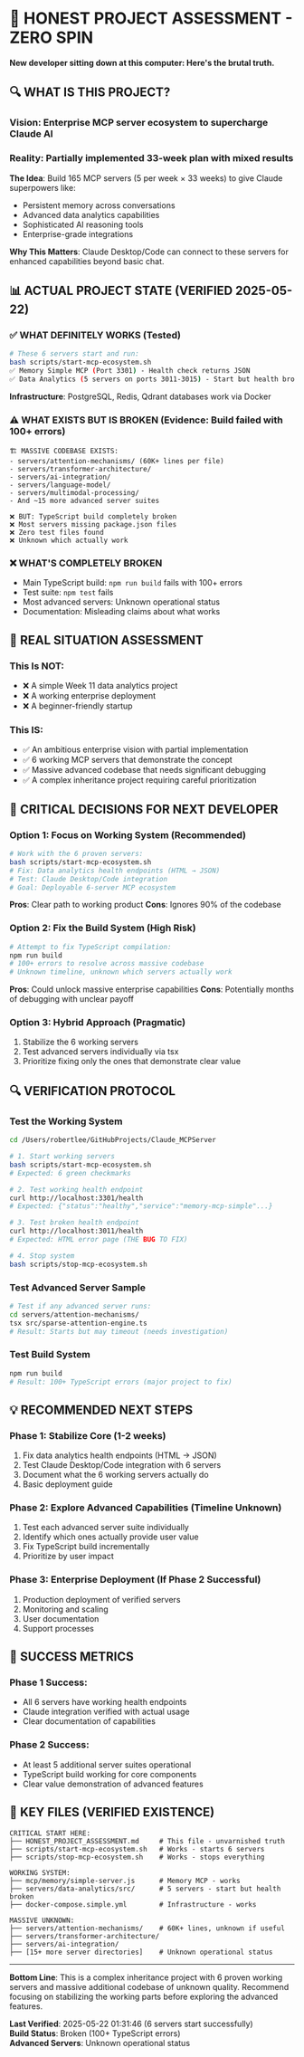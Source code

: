 # 🎯 HONEST PROJECT ASSESSMENT - ZERO SPIN

**New developer sitting down at this computer: Here's the brutal truth.**

## 🔍 WHAT IS THIS PROJECT?

### **Vision**: Enterprise MCP server ecosystem to supercharge Claude AI
### **Reality**: Partially implemented 33-week plan with mixed results

**The Idea**: Build 165 MCP servers (5 per week × 33 weeks) to give Claude superpowers like:
- Persistent memory across conversations
- Advanced data analytics capabilities  
- Sophisticated AI reasoning tools
- Enterprise-grade integrations

**Why This Matters**: Claude Desktop/Code can connect to these servers for enhanced capabilities beyond basic chat.

## 📊 ACTUAL PROJECT STATE (VERIFIED 2025-05-22)

### ✅ **WHAT DEFINITELY WORKS** (Tested)
```bash
# These 6 servers start and run:
bash scripts/start-mcp-ecosystem.sh
✅ Memory Simple MCP (Port 3301) - Health check returns JSON
✅ Data Analytics (5 servers on ports 3011-3015) - Start but health broken
```

**Infrastructure**: PostgreSQL, Redis, Qdrant databases work via Docker

### ⚠️ **WHAT EXISTS BUT IS BROKEN** (Evidence: Build failed with 100+ errors)
```
🏗️ MASSIVE CODEBASE EXISTS:
- servers/attention-mechanisms/ (60K+ lines per file)
- servers/transformer-architecture/
- servers/ai-integration/
- servers/language-model/
- servers/multimodal-processing/
- And ~15 more advanced server suites

❌ BUT: TypeScript build completely broken
❌ Most servers missing package.json files
❌ Zero test files found
❌ Unknown which actually work
```

### ❌ **WHAT'S COMPLETELY BROKEN**
- Main TypeScript build: `npm run build` fails with 100+ errors
- Test suite: `npm test` fails
- Most advanced servers: Unknown operational status
- Documentation: Misleading claims about what works

## 🎯 REAL SITUATION ASSESSMENT

### **This Is NOT:**
- ❌ A simple Week 11 data analytics project
- ❌ A working enterprise deployment  
- ❌ A beginner-friendly startup

### **This IS:**
- ✅ An ambitious enterprise vision with partial implementation
- ✅ 6 working MCP servers that demonstrate the concept
- ✅ Massive advanced codebase that needs significant debugging
- ✅ A complex inheritance project requiring careful prioritization

## 🚨 CRITICAL DECISIONS FOR NEXT DEVELOPER

### **Option 1: Focus on Working System** (Recommended)
```bash
# Work with the 6 proven servers:
bash scripts/start-mcp-ecosystem.sh
# Fix: Data analytics health endpoints (HTML → JSON)
# Test: Claude Desktop/Code integration
# Goal: Deployable 6-server MCP ecosystem
```

**Pros**: Clear path to working product
**Cons**: Ignores 90% of the codebase

### **Option 2: Fix the Build System** (High Risk)
```bash
# Attempt to fix TypeScript compilation:
npm run build
# 100+ errors to resolve across massive codebase
# Unknown timeline, unknown which servers actually work
```

**Pros**: Could unlock massive enterprise capabilities
**Cons**: Potentially months of debugging with unclear payoff

### **Option 3: Hybrid Approach** (Pragmatic)
1. Stabilize the 6 working servers
2. Test advanced servers individually via tsx
3. Prioritize fixing only the ones that demonstrate clear value

## 🔍 VERIFICATION PROTOCOL

### **Test the Working System**
```bash
cd /Users/robertlee/GitHubProjects/Claude_MCPServer

# 1. Start working servers
bash scripts/start-mcp-ecosystem.sh
# Expected: 6 green checkmarks

# 2. Test working health endpoint
curl http://localhost:3301/health
# Expected: {"status":"healthy","service":"memory-mcp-simple"...}

# 3. Test broken health endpoint  
curl http://localhost:3011/health
# Expected: HTML error page (THE BUG TO FIX)

# 4. Stop system
bash scripts/stop-mcp-ecosystem.sh
```

### **Test Advanced Server Sample**
```bash
# Test if any advanced server runs:
cd servers/attention-mechanisms/
tsx src/sparse-attention-engine.ts
# Result: Starts but may timeout (needs investigation)
```

### **Test Build System**
```bash
npm run build
# Result: 100+ TypeScript errors (major project to fix)
```

## 💡 RECOMMENDED NEXT STEPS

### **Phase 1: Stabilize Core** (1-2 weeks)
1. Fix data analytics health endpoints (HTML → JSON)
2. Test Claude Desktop/Code integration with 6 servers
3. Document what the 6 working servers actually do
4. Basic deployment guide

### **Phase 2: Explore Advanced Capabilities** (Timeline Unknown)
1. Test each advanced server suite individually
2. Identify which ones actually provide user value
3. Fix TypeScript build incrementally
4. Prioritize by user impact

### **Phase 3: Enterprise Deployment** (If Phase 2 Successful)
1. Production deployment of verified servers
2. Monitoring and scaling
3. User documentation
4. Support processes

## 🎯 SUCCESS METRICS

### **Phase 1 Success**: 
- All 6 servers have working health endpoints
- Claude integration verified with actual usage
- Clear documentation of capabilities

### **Phase 2 Success**:
- At least 5 additional server suites operational
- TypeScript build working for core components
- Clear value demonstration of advanced features

## 📁 KEY FILES (VERIFIED EXISTENCE)

```
CRITICAL START HERE:
├── HONEST_PROJECT_ASSESSMENT.md     # This file - unvarnished truth
├── scripts/start-mcp-ecosystem.sh   # Works - starts 6 servers
├── scripts/stop-mcp-ecosystem.sh    # Works - stops everything

WORKING SYSTEM:
├── mcp/memory/simple-server.js      # Memory MCP - works
├── servers/data-analytics/src/      # 5 servers - start but health broken
├── docker-compose.simple.yml        # Infrastructure - works

MASSIVE UNKNOWN:
├── servers/attention-mechanisms/    # 60K+ lines, unknown if useful
├── servers/transformer-architecture/
├── servers/ai-integration/
├── [15+ more server directories]    # Unknown operational status
```

---

**Bottom Line**: This is a complex inheritance project with 6 proven working servers and massive additional codebase of unknown quality. Recommend focusing on stabilizing the working parts before exploring the advanced features.

**Last Verified**: 2025-05-22 01:31:46 (6 servers start successfully)  
**Build Status**: Broken (100+ TypeScript errors)  
**Advanced Servers**: Unknown operational status